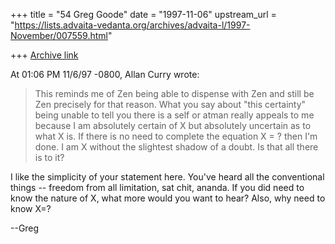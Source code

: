 +++
title = "54 Greg Goode"
date = "1997-11-06"
upstream_url = "https://lists.advaita-vedanta.org/archives/advaita-l/1997-November/007559.html"

+++
[Archive link](https://lists.advaita-vedanta.org/archives/advaita-l/1997-November/007559.html)

At 01:06 PM 11/6/97 -0800, Allan Curry wrote:

>    This reminds me of Zen being able to dispense with Zen
>    and still be Zen precisely for that reason. What you say
>    about "this certainty" being unable to tell you there is
>    a self or atman really appeals to me because I am
>    absolutely certain of X but absolutely uncertain as to
>    what X is. If there is no need to complete the equation
>    X = ? then I'm done. I am X without the slightest shadow
>    of a doubt. Is that all there is to it?

I like the simplicity of your statement here.  You've heard all the
conventional things -- freedom from all limitation, sat chit, ananda.  If
you did need to know the nature of X, what more would you want to hear?
Also, why need to know X=?

--Greg

